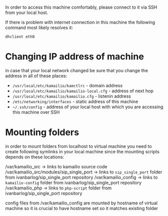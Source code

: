 In order to access this machine comfortably, please connect to it via SSH from your local host.

If there is problem with internet connection in this machine the following command most likely resolves it:

```
dhclient eth0
```

# Changing IP address of machine

in case that your local network changed be sure that you change the address in all of these places:

- `/usr/local/etc/kamailio/kamctlrc` - domain address
- `/usr/local/etc/kamailio/kamailio-local.cfg` - address of next hop
- `/usr/local/etc/kamailio/kamailio.cfg` - listenin address
- `/etc/networking/interfaces` - static address of this machine
- `~/.ssh/config` - address of your local host with which you are accessing this machine over SSH



# Mounting folders

in order to mount folders from localhost to virtual machine you need to create following symlinks in your local machine since the mounting scripts depends on these locations:

/var/kamailio_src -> links to kamailio source code
/var/kamailio_src/modules/sip_single_port -> links to `sip_single_port` folder from ivanbarlog/sip_single_port repository
/var/kamailio_config -> links to `kamailio-config` folder from ivanbarlog/sip_single_port repository
/var/kamailio_php -> links to `php-script` folder from ivanbarlog/sip_single_port repository

config files from /var/kamailio_config are mounted by hostname of virtual machine so it is crucial to have hostname set so it matches existing folder
